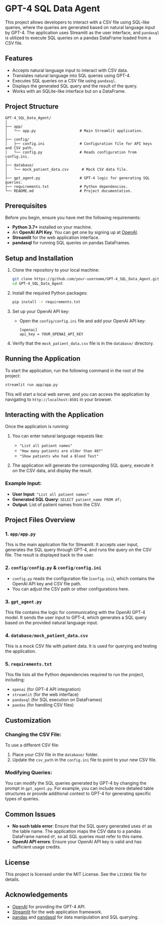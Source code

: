 
# GPT-4 SQL Data Agent

This project allows developers to interact with a CSV file using SQL-like queries, where the queries are generated based on natural language input by GPT-4. The application uses Streamlit as the user interface, and `pandasql` is utilized to execute SQL queries on a pandas DataFrame loaded from a CSV file.

## Features

- Accepts natural language input to interact with CSV data.
- Translates natural language into SQL queries using GPT-4.
- Executes SQL queries on a CSV file using `pandasql`.
- Displays the generated SQL query and the result of the query.
- Works with an SQLite-like interface but on a DataFrame.

## Project Structure

```
GPT-4_SQL_Data_Agent/
│
├── app/
│   └── app.py                    # Main Streamlit application.
│
├── config/
│   ├── config.ini                # Configuration file for API keys and CSV path.
│   └── config.py                 # Reads configuration from config.ini.
│
├── database/
│   └── mock_patient_data.csv      # Mock CSV data file.
│
├── gpt_agent.py                  # GPT-4 logic for generating SQL queries.
├── requirements.txt              # Python dependencies.
└── README.md                     # Project documentation.
```

## Prerequisites

Before you begin, ensure you have met the following requirements:
- **Python 3.7+** installed on your machine.
- An **OpenAI API Key**. You can get one by signing up at [OpenAI](https://beta.openai.com/signup/).
- **Streamlit** for the web application interface.
- **pandasql** for running SQL queries on pandas DataFrames.

## Setup and Installation

1. Clone the repository to your local machine:

   ```bash
   git clone https://github.com/your-username/GPT-4_SQL_Data_Agent.git
   cd GPT-4_SQL_Data_Agent
   ```

2. Install the required Python packages:

   ```bash
   pip install -r requirements.txt
   ```

3. Set up your OpenAI API key:
   
   - Open the `config/config.ini` file and add your OpenAI API key:

     ```
     [openai]
     api_key = YOUR_OPENAI_API_KEY
     ```

4. Verify that the `mock_patient_data.csv` file is in the `database/` directory.

## Running the Application

To start the application, run the following command in the root of the project:

```bash
streamlit run app/app.py
```

This will start a local web server, and you can access the application by navigating to `http://localhost:8501` in your browser.

## Interacting with the Application

Once the application is running:
1. You can enter natural language requests like:
   - `"List all patient names"`
   - `"How many patients are older than 40?"`
   - `"Show patients who had a Blood Test"`
   
2. The application will generate the corresponding SQL query, execute it on the CSV data, and display the result.

### Example Input:
- **User Input**: `"List all patient names"`
- **Generated SQL Query**: `SELECT patient_name FROM df;`
- **Output**: List of patient names from the CSV.

## Project Files Overview

### 1. `app/app.py`
This is the main application file for Streamlit. It accepts user input, generates the SQL query through GPT-4, and runs the query on the CSV file. The result is displayed back to the user.

### 2. `config/config.py` & `config/config.ini`
- `config.py` reads the configuration file (`config.ini`), which contains the OpenAI API key and CSV file path.
- You can adjust the CSV path or other configurations here.

### 3. `gpt_agent.py`
This file contains the logic for communicating with the OpenAI GPT-4 model. It sends the user input to GPT-4, which generates a SQL query based on the provided natural language input.

### 4. `database/mock_patient_data.csv`
This is a mock CSV file with patient data. It is used for querying and testing the application.

### 5. `requirements.txt`
This file lists all the Python dependencies required to run the project, including:
- `openai` (for GPT-4 API integration)
- `streamlit` (for the web interface)
- `pandasql` (for SQL execution on DataFrames)
- `pandas` (for handling CSV files)

## Customization

### Changing the CSV File:
To use a different CSV file:
1. Place your CSV file in the `database/` folder.
2. Update the `csv_path` in the `config.ini` file to point to your new CSV file.

### Modifying Queries:
You can modify the SQL queries generated by GPT-4 by changing the prompt in `gpt_agent.py`. For example, you can include more detailed table structures or provide additional context to GPT-4 for generating specific types of queries.

## Common Issues

- **No such table error**: Ensure that the SQL query generated uses `df` as the table name. The application maps the CSV data to a pandas DataFrame named `df`, so all SQL queries must refer to this name.
- **OpenAI API errors**: Ensure your OpenAI API key is valid and has sufficient usage credits.

## License

This project is licensed under the MIT License. See the `LICENSE` file for details.

## Acknowledgements

- [OpenAI](https://beta.openai.com/) for providing the GPT-4 API.
- [Streamlit](https://streamlit.io/) for the web application framework.
- [pandas](https://pandas.pydata.org/) and [pandasql](https://github.com/yhat/pandasql) for data manipulation and SQL querying.
